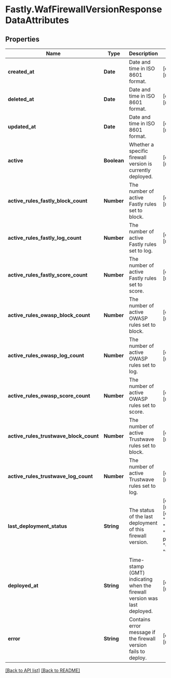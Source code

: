 # Fastly.WafFirewallVersionResponseDataAttributes

## Properties

Name | Type | Description | Notes
------------ | ------------- | ------------- | -------------
**created_at** | **Date** | Date and time in ISO 8601 format. | [optional] [readonly] 
**deleted_at** | **Date** | Date and time in ISO 8601 format. | [optional] [readonly] 
**updated_at** | **Date** | Date and time in ISO 8601 format. | [optional] [readonly] 
**active** | **Boolean** | Whether a specific firewall version is currently deployed. | [optional] [readonly] 
**active_rules_fastly_block_count** | **Number** | The number of active Fastly rules set to block. | [optional] [readonly] 
**active_rules_fastly_log_count** | **Number** | The number of active Fastly rules set to log. | [optional] [readonly] 
**active_rules_fastly_score_count** | **Number** | The number of active Fastly rules set to score. | [optional] [readonly] 
**active_rules_owasp_block_count** | **Number** | The number of active OWASP rules set to block. | [optional] [readonly] 
**active_rules_owasp_log_count** | **Number** | The number of active OWASP rules set to log. | [optional] [readonly] 
**active_rules_owasp_score_count** | **Number** | The number of active OWASP rules set to score. | [optional] [readonly] 
**active_rules_trustwave_block_count** | **Number** | The number of active Trustwave rules set to block. | [optional] [readonly] 
**active_rules_trustwave_log_count** | **Number** | The number of active Trustwave rules set to log. | [optional] [readonly] 
**last_deployment_status** | **String** | The status of the last deployment of this firewall version. | [optional] [readonly]  [one of: "null", "pending", "in progress", "completed", "failed"]
**deployed_at** | **String** | Time-stamp (GMT) indicating when the firewall version was last deployed. | [optional] [readonly] 
**error** | **String** | Contains error message if the firewall version fails to deploy. | [optional] [readonly] 


[[Back to API list]](../../README.md#endpoints) [[Back to README]](../../README.md)
